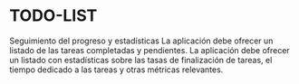 # TODO-LIST
Seguimiento del progreso y estadísticas
La aplicación debe ofrecer un listado de las tareas completadas y pendientes.
La aplicación debe ofrecer un listado con estadísticas sobre las tasas de finalización de tareas, el tiempo dedicado a las
tareas y otras métricas relevantes.
